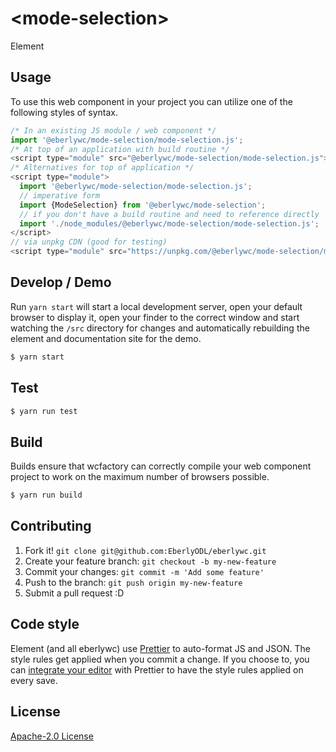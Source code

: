 # &lt;mode-selection&gt;

Element
> 

## Usage
To use this web component in your project you can utilize one of the following styles of syntax.

```js
/* In an existing JS module / web component */
import '@eberlywc/mode-selection/mode-selection.js';
/* At top of an application with build routine */
<script type="module" src="@eberlywc/mode-selection/mode-selection.js"></script>
/* Alternatives for top of application */
<script type="module">
  import '@eberlywc/mode-selection/mode-selection.js';
  // imperative form
  import {ModeSelection} from '@eberlywc/mode-selection';
  // if you don't have a build routine and need to reference directly
  import './node_modules/@eberlywc/mode-selection/mode-selection.js';
</script>
// via unpkg CDN (good for testing)
<script type="module" src="https://unpkg.com/@eberlywc/mode-selection/mode-selection.js"></script>
```

## Develop / Demo
Run `yarn start` will start a local development server, open your default browser to display it, open your finder to the correct window and start watching the `/src` directory for changes and automatically rebuilding the element and documentation site for the demo.
```bash
$ yarn start
```

## Test

```bash
$ yarn run test
```

## Build
Builds ensure that wcfactory can correctly compile your web component project to
work on the maximum number of browsers possible.
```bash
$ yarn run build
```

## Contributing

1. Fork it! `git clone git@github.com:EberlyODL/eberlywc.git`
2. Create your feature branch: `git checkout -b my-new-feature`
3. Commit your changes: `git commit -m 'Add some feature'`
4. Push to the branch: `git push origin my-new-feature`
5. Submit a pull request :D

## Code style

Element (and all eberlywc) use [Prettier][prettier] to auto-format JS and JSON.  The style rules get applied when you commit a change.  If you choose to, you can [integrate your editor][prettier-ed] with Prettier to have the style rules applied on every save.

[prettier]: https://github.com/prettier/prettier/
[prettier-ed]: https://github.com/prettier/prettier/#editor-integration
[polyserve]: https://github.com/Polymer/polyserve
[web-component-tester]: https://github.com/Polymer/web-component-tester

## License
[Apache-2.0 License](http://opensource.org/licenses/Apache-2.0)